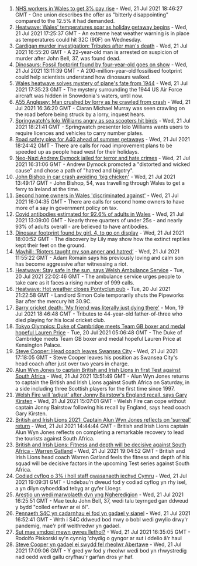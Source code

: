 1. [NHS workers in Wales to get 3% pay rise](https://www.bbc.co.uk/news/uk-wales-politics-57915990) - Wed, 21 Jul 2021 18:46:27 GMT - One union describes the offer as "bitterly disappointing" compared to the 12.5% it had demanded.
2. [Heatwave: Wales' temperatures soar as holiday getaway begins](https://www.bbc.co.uk/news/uk-wales-57892927) - Wed, 21 Jul 2021 17:25:37 GMT - An extreme heat weather warning is in place as temperatures could hit 32C (90F) on Wednesday.
3. [Cardigan murder investigation: Tributes after man's death](https://www.bbc.co.uk/news/uk-wales-57918439) - Wed, 21 Jul 2021 16:55:20 GMT - A 22-year-old man is arrested on suspicion of murder after John Bell, 37, was found dead.
4. [Dinosaurs: Fossil footprint found by four-year-old goes on show](https://www.bbc.co.uk/news/uk-wales-57910510) - Wed, 21 Jul 2021 13:11:39 GMT - A 200-million-year-old fossilised footprint could help scientists understand how dinosaurs walked.
5. [Wales heatwave solves mystery of plane's fate from 1944](https://www.bbc.co.uk/news/uk-wales-57921985) - Wed, 21 Jul 2021 17:35:23 GMT - The mystery surrounding the 1944 US Air Force aircraft was hidden in Snowdonia's waters, until now.
6. [A55 Anglesey: Man crushed by lorry as he crawled from crash](https://www.bbc.co.uk/news/uk-wales-57920041) - Wed, 21 Jul 2021 16:36:20 GMT - Ciaran Michael Murray was seen crawling on the road before being struck by a lorry, inquest hears.
7. [Springwatch's Iolo Williams angry as sea scooters hit birds](https://www.bbc.co.uk/news/uk-wales-57918483) - Wed, 21 Jul 2021 18:21:41 GMT - Springwatch presenter Iolo Williams wants users to require licences and vehicles to carry number plates.
8. [Road safety plea for A40 ahead of summer getaways](https://www.bbc.co.uk/news/uk-wales-57914100) - Wed, 21 Jul 2021 18:24:42 GMT - There are calls for road improvement plans to be speeded up as people head west for their holidays.
9. [Neo-Nazi Andrew Dymock jailed for terror and hate crimes](https://www.bbc.co.uk/news/uk-england-somerset-57920928) - Wed, 21 Jul 2021 16:31:06 GMT - Andrew Dymock promoted a "distorted and wicked cause" and chose a path of "hatred and bigotry".
10. [John Bishop in car crash avoiding 'big chicken'](https://www.bbc.co.uk/news/uk-wales-57916501) - Wed, 21 Jul 2021 13:49:17 GMT - John Bishop, 54, was travelling through Wales to get a ferry to Ireland at the time.
11. [Second home owners in Wales 'discriminated against'](https://www.bbc.co.uk/news/uk-wales-57881486) - Wed, 21 Jul 2021 16:04:35 GMT - There are calls for second home owners to have more of a say in government policy on tax.
12. [Covid antibodies estimated for 92.6% of adults in Wales](https://www.bbc.co.uk/news/uk-wales-57915167) - Wed, 21 Jul 2021 13:09:00 GMT - Nearly three quarters of under 25s - and nearly 93% of adults overall - are believed to have antibodies.
13. [Dinosaur footprint found by girl, 4, to go on display](https://www.bbc.co.uk/news/uk-wales-57921987) - Wed, 21 Jul 2021 18:00:52 GMT - The discovery by Lily may show how the extinct reptiles kept their feet on the ground.
14. [Mayhill: ‘Rioters taught my son anger and hatred’](https://www.bbc.co.uk/news/uk-wales-57907596) - Wed, 21 Jul 2021 11:55:22 GMT - Adam Romain says his previously loving and calm son has become aggressive after witnessing a riot.
15. [Heatwave: Stay safe in the sun, says Welsh Ambulance Service](https://www.bbc.co.uk/news/uk-wales-57910591) - Tue, 20 Jul 2021 22:02:46 GMT - The ambulance service urges people to take care as it faces a rising number of 999 calls.
16. [Heatwave: Hot weather closes Pontyclun pub](https://www.bbc.co.uk/news/uk-wales-57908735) - Tue, 20 Jul 2021 21:22:58 GMT - Landlord Simon Cole temporarily shuts the Pipeworks Bar after the mercury hit 30.9C.
17. [Barry cricket death: 'My friend was literally just dying there'](https://www.bbc.co.uk/news/uk-wales-57892928) - Mon, 19 Jul 2021 18:46:48 GMT - Tributes to 44-year-old father-of-three who died playing for his local cricket club.
18. [Tokyo Olympics: Duke of Cambridge meets Team GB boxer and medal hopeful Lauren Price](https://www.bbc.co.uk/sport/av/olympics/57876234) - Tue, 20 Jul 2021 05:06:48 GMT - The Duke of Cambridge meets Team GB boxer and medal hopeful Lauren Price at Kensington Palace.
19. [Steve Cooper: Head coach leaves Swansea City](https://www.bbc.co.uk/sport/football/57918658) - Wed, 21 Jul 2021 17:18:05 GMT - Steve Cooper leaves his position as Swansea City's head coach after just over two years in charge.
20. [Alun Wyn Jones to captain British and Irish Lions in first Test against South Africa](https://www.bbc.co.uk/sport/rugby-union/57914574) - Wed, 21 Jul 2021 13:51:49 GMT - Alun Wyn Jones returns to captain the British and Irish Lions against South Africa on Saturday, in a side including three Scottish players for the first time since 1997.
21. [Welsh Fire will 'adjust' after Jonny Bairstow's England recall, says Gary Kirsten](https://www.bbc.co.uk/sport/cricket/57919795) - Wed, 21 Jul 2021 15:07:01 GMT - Welsh Fire can cope without captain Jonny Bairstow following his recall by England, says head coach Gary Kirsten.
22. [British and Irish Lions 2021: Captain Alun Wyn Jones reflects on 'surreal' return](https://www.bbc.co.uk/sport/rugby-union/57913078) - Wed, 21 Jul 2021 14:44:44 GMT - British and Irish Lions captain Alun Wyn Jones reflects on completing a remarkable recovery to lead the tourists against South Africa.
23. [British and Irish Lions: Fitness and depth will be decisive against South Africa - Warren Gatland](https://www.bbc.co.uk/sport/rugby-union/57920145) - Wed, 21 Jul 2021 19:04:52 GMT - British and Irish Lions head coach Warren Gatland feels the fitness and depth of his squad will be decisive factors in the upcoming Test series against South Africa.
24. [Codiad cyflog o 3% i holl staff gwasanaeth iechyd Cymru](https://www.bbc.co.uk/newyddion/57922735) - Wed, 21 Jul 2021 19:09:31 GMT - Undebau'n dweud fod y codiad cyflog yn rhy isel, a yn dilyn cyhoeddiad tebyg ar gyfer Lloegr.
25. [Arestio un wedi marwolaeth dyn yng Ngheredigion](https://www.bbc.co.uk/newyddion/57914202) - Wed, 21 Jul 2021 16:25:51 GMT - Mae teulu John Bell, 37, wedi talu teyrnged gan ddweud y bydd "colled enfawr ar ei ôl".
26. [Pennaeth S4C yn cadarnhau ei fod yn gadael y sianel](https://www.bbc.co.uk/newyddion/57916085) - Wed, 21 Jul 2021 16:52:41 GMT - Wrth i S4C ddweud bod mwy o bobl wedi gwylio drwy'r pandemig, mae'r prif weithredwr yn gadael.
27. [Sut mae ymdopi mewn gwres llethol?](https://www.bbc.co.uk/newyddion/57916351) - Wed, 21 Jul 2021 16:35:05 GMT - Rodolfo Piskorski sy'n cynnig 'chydig o gyngor ar sut i ddelio â'r haul
28. [Steve Cooper yn gadael ei swydd fel rheolwr Abertawe](https://www.bbc.co.uk/newyddion/57916088) - Wed, 21 Jul 2021 17:09:06 GMT - Y gred yw fod y rheolwr wedi bod yn rhwystredig nad oedd wedi gallu cryfhau'r garfan dros yr haf.
